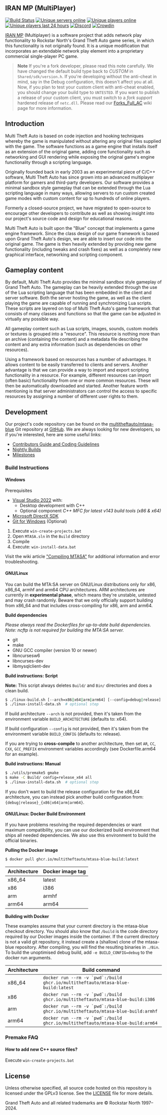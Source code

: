 ## IRAN MP (MultiPlayer) 

[![Build Status](https://github.com/multitheftauto/mtasa-blue/workflows/Build/badge.svg?event=push&branch=master)](https://github.com/multitheftauto/mtasa-blue/actions?query=branch%3Amaster+event%3Apush) [![Unique servers online](https://img.shields.io/endpoint?url=https%3A%2F%2Fmultitheftauto.com%2Fapi%2Fservers-shields.io.json)](https://community.multitheftauto.com/index.php?p=servers) [![Unique players online](https://img.shields.io/endpoint?url=https%3A%2F%2Fmultitheftauto.com%2Fapi%2Fplayers-shields.io.json)](https://multitheftauto.com) [![Unique players last 24 hours](https://img.shields.io/endpoint?url=https%3A%2F%2Fmultitheftauto.com%2Fapi%2Funique-players-shields.io.json)](https://multitheftauto.com) [![Discord](https://img.shields.io/discord/278474088903606273?label=discord&logo=discord)](https://discord.com/invite/mtasa) [![Crowdin](https://badges.crowdin.net/e/f5dba7b9aa6594139af737c85d81d3aa/localized.svg)](https://multitheftauto.crowdin.com/multitheftauto)

[IRAN MP](https://www.ir-mp.ir/) (Multiplayer) is a software project that adds network play functionality to Rockstar North's Grand Theft Auto game series, in which this functionality is not originally found. It is a unique modification that incorporates an extendable network play element into a proprietary commercial single-player PC game.

> **Note**
> If you're a fork developer, please read this note carefully. We have changed the default build type back to *CUSTOM* in `Shared/sdk/version.h`. If you're developing without the anti-cheat in mind, say in the Debug configuration, this doesn't affect you at all. Now, if you plan to test your custom client with anti-cheat enabled, you should change your build type to `UNTESTED`. If you want to publish a release of your custom client, you must switch to a *fork support* hardened release of `netc.dll`.
> Please read our [Forks_Full_AC](https://wiki.ir-mp.ir/wiki/Forks_Full_AC) wiki page for more information.

## Introduction

Multi Theft Auto is based on code injection and hooking techniques whereby the game is manipulated without altering any original files supplied with the game. The software functions as a game engine that installs itself as an extension of the original game, adding core functionality such as networking and GUI rendering while exposing the original game's engine functionality through a scripting language.

Originally founded back in early 2003 as an experimental piece of C/C++ software, Multi Theft Auto has since grown into an advanced multiplayer platform for gamers and third-party developers. Our software provides a minimal sandbox style gameplay that can be extended through the Lua scripting language in many ways, allowing servers to run custom created game modes with custom content for up to hundreds of online players.

Formerly a closed-source project, we have migrated to open-source to encourage other developers to contribute as well as showing insight into our project's source code and design for educational reasons.

Multi Theft Auto is built upon the "Blue" concept that implements a game engine framework. Since the class design of our game framework is based upon Grand Theft Auto's design, we are able to insert our code into the original game. The game is then heavily extended by providing new game functionality (including tweaks and crash fixes) as well as a completely new graphical interface, networking and scripting component.

## Gameplay content

By default, Multi Theft Auto provides the minimal sandbox style gameplay of Grand Theft Auto. The gameplay can be heavily extended through the use of the Lua scripting language that has been embedded in the client and server software. Both the server hosting the game, as well as the client playing the game are capable of running and synchronizing Lua scripts. These scripts are layered on top of Multi Theft Auto's game framework that consists of many classes and functions so that the game can be adjusted in virtually any possible way.

All gameplay content such as Lua scripts, images, sounds, custom models or textures is grouped into a "resource". This resource is nothing more than an archive (containing the content) and a metadata file describing the content and any extra information (such as dependencies on other resources).

Using a framework based on resources has a number of advantages. It allows content to be easily transferred to clients and servers. Another advantage is that we can provide a way to import and export scripting functionality in a resource. For example, different resources can import (often basic) functionality from one or more common resources. These will then be automatically downloaded and started. Another feature worth mentioning is that server administrators can control the access to specific resources by assigning a number of different user rights to them.

## Development

Our project's code repository can be found on the [multitheftauto/mtasa-blue](https://github.com/multitheftauto/mtasa-blue/) Git repository at [GitHub](https://github.com/). We are always looking for new developers, so if you're interested, here are some useful links:

* [Contributors Guide and Coding Guidelines](https://github.com/multitheftauto/mtasa-docs/blob/main/mtasa-blue/CONTRIBUTING.md)
* [Nightly Builds](https://nightly.multitheftauto.com/)
* [Milestones](https://github.com/multitheftauto/mtasa-blue/milestones)

### Build Instructions

#### Windows

Prerequisites
- [Visual Studio 2022](https://visualstudio.microsoft.com/vs/) with:
  - Desktop development with C++
  - Optional component *C++ MFC for latest v143 build tools (x86 & x64)*
- [Microsoft DirectX SDK](https://wiki.multitheftauto.com/wiki/Compiling_MTASA#Microsoft_DirectX_SDK)
- [Git for Windows](https://git-scm.com/download/win) (Optional)

1. Execute `win-create-projects.bat`
2. Open `MTASA.sln` in the `Build` directory
3. Compile
4. Execute: `win-install-data.bat`

Visit the wiki article ["Compiling MTASA"](https://wiki.multitheftauto.com/wiki/Compiling_MTASA) for additional information and error troubleshooting.

#### GNU/Linux

You can build the MTA:SA server on GNU/Linux distributions only for x86, x86_64, armhf and arm64 CPU architectures. ARM architectures are currently in **experimental phase**, which means they're unstable, untested and may crash randomly. Beware that we only officially support building from x86_64 and that includes cross-compiling for x86, arm and arm64.

**Build dependencies**

*Please always read the Dockerfiles for up-to-date build dependencies.*
*Note: ncftp is not required for building the MTA:SA server.*

- git
- make
- GNU GCC compiler (version 10 or newer)
- libncursesw6
- libncurses-dev
- libmysqlclient-dev

**Build instructions: Script**

**Note:** This script always deletes `Build/` and `Bin/` directories and does a clean build.

```sh
$ ./linux-build.sh [--arch=x86|x64|arm|arm64] [--config=debug|release]
$ ./linux-install-data.sh  # optional step
```

If build architecture `--arch` is not provided, then it's taken from the environment variable `BUILD_ARCHITECTURE` (defaults to: x64).

If build configuration `--config` is not provided, then it's taken from the environment variable `BUILD_CONFIG` (defaults to: release).

If you are trying to **cross-compile** to another architecture, then set `AR`, `CC`, `CXX`, `GCC_PREFIX` environment variables accordingly (see Dockerfile.arm64 for an example).

**Build instructions: Manual**

```sh
$ ./utils/premake5 gmake
$ make -C Build/ config=release_x64 all
$ ./linux-install-data.sh  # optional step
```

If you don't want to build the release configuration for the x86_64 architecture, you can instead pick another build configuration from: `{debug|release}_{x86|x64|arm|arm64}`.

#### GNU/Linux: Docker Build Environment

If you have problems resolving the required dependencies or want maximum compatibility, you can use our dockerized build environment that ships all needed dependencies. We also use this environment to build the official binaries.

**Pulling the Docker image**

```sh
$ docker pull ghcr.io/multitheftauto/mtasa-blue-build:latest
```

| Architecture | Docker image tag |
| ------------ | ---------------- |
| x86_64       | latest           |
| x86          | i386             |
| arm          | armhf            |
| arm64        | arm64            |

**Building with Docker**

These examples assume that your current directory is the mtasa-blue checkout directory. You should also know that `/build` is the code directory required by our Docker images inside the container. If the current directory is not a valid git repository, it instead create a (shallow) clone of the mtasa-blue repository. After compiling, you will find the resulting binaries in `./Bin`. To build the unoptimised debug build, add `-e BUILD_CONFIG=debug` to the docker run arguments.

| Architecture | Build command                                                                          |
| ------------ | -------------------------------------------------------------------------------------- |
| x86_64       | ``` docker run --rm -v `pwd`:/build ghcr.io/multitheftauto/mtasa-blue-build:latest ``` |
| x86          | ``` docker run --rm -v `pwd`:/build ghcr.io/multitheftauto/mtasa-blue-build:i386 ```   |
| arm          | ``` docker run --rm -v `pwd`:/build ghcr.io/multitheftauto/mtasa-blue-build:armhf ```  |
| arm64        | ``` docker run --rm -v `pwd`:/build ghcr.io/multitheftauto/mtasa-blue-build:arm64 ```  |

### Premake FAQ

#### How to add new C++ source files?

Execute `win-create-projects.bat`

## License

Unless otherwise specified, all source code hosted on this repository is licensed under the GPLv3 license. See the [LICENSE](./LICENSE) file for more details.

Grand Theft Auto and all related trademarks are © Rockstar North 1997–2024.
